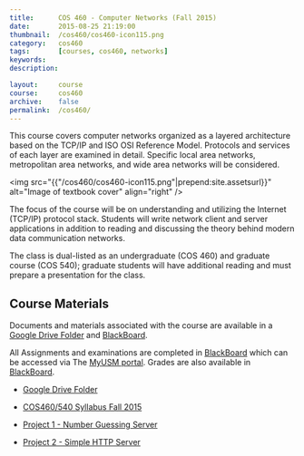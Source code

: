 ```yaml
---
title:      COS 460 - Computer Networks (Fall 2015)
date:       2015-08-25 21:19:00
thumbnail:  /cos460/cos460-icon115.png
category:   cos460
tags:       [courses, cos460, networks]
keywords:
description:

layout:     course
course:     cos460
archive:	false
permalink:	/cos460/
---
```

This course covers computer networks organized as a layered architecture
based on the TCP/IP and ISO OSI Reference Model. Protocols and services
of each layer are examined in detail. Specific local area networks,
metropolitan area networks, and wide area networks will be considered.


<img src="{{"/cos460/cos460-icon115.png"|prepend:site.assetsurl}}" alt="Image of textbook cover"
align="right" />

The focus of the course will be on understanding and utilizing the
Internet (TCP/IP) protocol stack. Students will write network client and
server applications in addition to reading and discussing the theory
behind modern data communication networks.

The class is dual-listed as an undergraduate (COS 460) and graduate
course (COS 540); graduate students will have additional reading and
must prepare a presentation for the class.

## Course Materials
Documents and materials associated with the course are available in a [Google Drive Folder][google] and [BlackBoard][bboard].

All Assignments and examinations are completed in [BlackBoard][bboard] which can be accessed via The [MyUSM portal][myusm]. Grades are also available in [BlackBoard][bboard].

* [Google Drive Folder][google]
* [COS460/540 Syllabus Fall 2015][syllabus]
* [Project 1 - Number Guessing Server](https://drive.google.com/open?id=1LG3_DbpqpsIS28EP673UxcVVm0IRvmAkSvebAJ6fG8Y)
* [Project 2 - Simple HTTP Server](https://drive.google.com/open?id=1xlibYZg-Kw3lxwQtW4T7sG2l3UK7Buy9WqU1oqxgGsI)

  [myusm]: https://my.usm.maine.edu
  [bboard]: https://www.courses.maine.edu
  [google]: https://drive.google.com/folderview?id=0B-dNF1GpqqFhfjhKbXRHMWNnX1c0cTZhc2lOTlprSFhDUnV4RUI5cHRmV3BHUmY5VWRWRTQ&usp=sharing
  [syllabus]: https://drive.google.com/open?id=1vK4D1MarC3veczBoPlACmpXiFGndlLqlp1gTr21OYUk&authuser=0